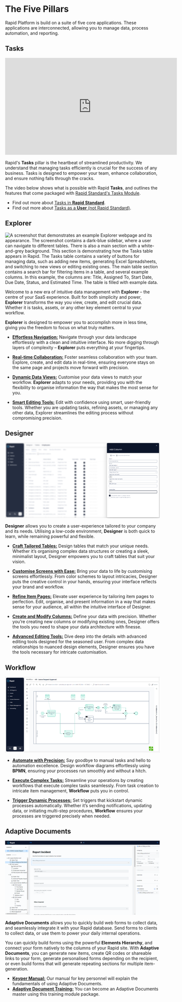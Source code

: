 # The Five Pillars

Rapid Platform is build on a suite of five core applications. These applications are interconnected, allowing you to manage data, process automation, and reporting.

## Tasks

<iframe width="560" height="315" src="https://www.youtube.com/embed/herZLtwGYx4?si=XTua-6r4PvNstCU0" title="YouTube video player" frameborder="0" allow="accelerometer; autoplay; clipboard-write; encrypted-media; gyroscope; picture-in-picture; web-share" referrerpolicy="strict-origin-when-cross-origin" allowfullscreen></iframe>

Rapid's **Tasks** pillar is the heartbeat of streamlined productivity. We understand that managing tasks efficiently is crucial for the success of any business. Tasks is designed to empower your team, enhance collaboration, and ensure nothing falls through the cracks.

The video below shows what is possible with Rapid **Tasks**, and outlines the features that come packaged with [Rapid Standard's Tasks Module](</docs/Rapid/2-Rapid Standard/0-rapid-standard-home.md>).

- Find out more about [Tasks in **Rapid Standard**](</docs/Rapid/2-Rapid Standard/1-Tasks/creating-editing-and-deleting-tasks/creating-editing-and-deleting-tasks.md>).
- Find out more about [Tasks as a **User** (not Rapid Standard)](</docs/Rapid/3-User Manual/2-Explorer/9-Tasks/9-Tasks.md>).

## Explorer

![A screenshot that demonstrates an example Explorer webpage and its appearance. The screenshot contains a dark-blue sidebar, where a user can navigate to different tables. There is also a main section with a white-and-grey background. This section is demonstrating how the Tasks table appears in Rapid. The Tasks table contains a variety of buttons for managing data, such as adding new items, generating Excel Spreadsheets, and switching to new views or editing existing ones. The main table section contains a search bar for filtering items in a table, and several example columns. In this example, the columns are: Title, Assigned To, Start Date, Due Date, Status, and Estimated Time. The table is filled with example data.](<Explorer Example.png>)

Welcome to a new era of intuitive data management with **Explorer** – the centre of your SaaS experience. Built for both simplicity and power, **Explorer** transforms the way you view, create, and edit crucial data. Whether it is tasks, assets, or any other key element central to your workflow.

**Explorer** is designed to empower you to accomplish more in less time, giving you the freedom to focus on what truly matters.

- [**Effortless Navigation:**](</docs/Rapid/3-User Manual/2-Explorer/0-navigating-explorer/0-navigating-explorer.md>) Navigate through your data landscape effortlessly with a clean and intuitive interface. No more digging through layers of complexity – **Explorer** puts everything at your fingertips.

- [**Real-time Collaboration:**](</docs/Rapid/3-User Manual/2-Explorer/2-Items/4-item-history/4-item-history.md>) Foster seamless collaboration with your team. Explore, create, and edit data in real-time, ensuring everyone stays on the same page and projects move forward with precision.

- [**Dynamic Data Views:**](</docs/Rapid/3-User Manual/2-Explorer/4-Views/1-Views-Overview/1-Views-Overview.md>) Customise your data views to match your workflow. **Explorer** adapts to your needs, providing you with the flexibility to organise information the way that makes the most sense for you.

- [**Smart Editing Tools:**](</docs/Rapid/3-User Manual/2-Explorer/2-Items/2-items-editing/2-items-editing.md>) Edit with confidence using smart, user-friendly tools. Whether you are updating tasks, refining assets, or managing any other data, Explorer streamlines the editing process without compromising precision.

## Designer

![A screenshot that demonstrates an example Explorer webpage and its appearance. The Designer page focuses on a side bar that has opened with the title "Add Column" written in white on a white background. The side bar appears on the right-hand side of the image, and the rest of the image is blurred out. This is a feature in Rapid, that allows users to focus on the side panel. Underneath the "Add Column" title, are a variety of buttons and fields for the user to create their own column.](<Designer Example.png>)

**Designer** allows you to create a user-experience tailored to your company and its needs. Utilising a low-code environment, **Designer** is both quick to learn, while remaining powerful and flexible.

- [**Craft Tailored Tables:**](</docs/Rapid/4-Keyper Manual/2-Designer/1-Tables/1-all-about-tables-in-designer/1-all-about-tables-in-designer.md>) Design tables that match your unique needs. Whether it’s organising complex data structures or creating a sleek, minimalist layout, Designer empowers you to craft tables that suit your vision.

- <a href="https://docs.rapidplatform.com/training/Extending%20and%20Customising%20Modules/Introduction%20to%20this%20Course/Welcome%20note">**Customise Screens with Ease:**</a> Bring your data to life by customising screens effortlessly. From color schemes to layout intricacies, Designer puts the creative control in your hands, ensuring your interface reflects your brand and workflow.

- [**Refine Item Pages:**](</docs/Rapid/4-Keyper Manual/2-Designer/2-Pages/1-all-about-pages-in-designer.md>) Elevate user experience by tailoring item pages to perfection. Edit, organise, and present information in a way that makes sense for your audience, all within the intuitive interface of Designer.

- [**Create and Modify Columns:**](</docs/Rapid/4-Keyper Manual/2-Designer/1-Tables/5-Table Configuration Guides/how-to-add-columns-to-a-data-table/how-to-add-columns-to-a-data-table.md>) Define your data with precision. Whether you’re creating new columns or modifying existing ones, Designer offers the tools you need to shape your data architecture with finesse.

- [**Advanced Editing Tools:**](</docs/Rapid/3-User Manual/3-Designer/1-what-is-designer/1-what-is-designer.md>) Dive deep into the details with advanced editing tools designed for the seasoned user. From complex data relationships to nuanced design elements, Designer ensures you have the tools necessary for intricate customisation.

## Workflow

![A screenshot that demonstrates the appearance of a Workflow webpage. The screenshot has a the side panel in dark blue on the left-hand side. On the right-hand side of the image, on a white and grey background, is the area for editing workflows and building automated processes. This process has been run successfully. The diagram is highlighted in green to show the route that the workflow took in order to complete the process run.](<Workflow Example.png>)

- [**Automate with Precision:**](</docs/Rapid/3-User Manual/4-Workflow/4-Workflow.md>) Say goodbye to manual tasks and hello to automation excellence. Design workflow diagrams effortlessly using **BPMN**, ensuring your processes run smoothly and without a hitch.

- [**Execute Complex Tasks:**](</docs/Rapid/3-User Manual/4-Workflow/4-Workflow.md>) Streamline your operations by creating workflows that execute complex tasks seamlessly. From task creation to intricate item management, **Workflow** puts you in control.

- [**Trigger Dynamic Processes:**](</docs/Rapid/3-User Manual/4-Workflow/4-Workflow.md>) Set triggers that kickstart dynamic processes automatically. Whether it’s sending notifications, updating data, or initiating multi-step procedures, **Workflow** ensures your processes are triggered precisely when needed.

## Adaptive Documents

![A screenshot demonstrating Adaptive Documents application. The application has a side-panel where components for a web form are listed in a hierarchy tree. In the middle section, the elements are arranged for a "Report Incident" form. In the rightmost section, there is an inspection panel where the attributes of each web form field can be set.](<Adaptive Example.png>)

**Adaptive Documents** allows you to quickly build web forms to collect data, and seamlessly integrate it with your Rapid database. Send forms to clients to collect data, or use them to power your daily internal operations.

You can quickly build forms using the powerful **Elements Hierarchy**, and connect your form natively to the columns of your Rapid site. With **Adaptive Documents**, you can generate new items, create QR codes or shareable links to your form, generate personalised forms depending on the recipient, or even build forms that will generate repeating sections for multiple item-generation.

- [**Keyper Manual:**](</docs/Rapid/4-Keyper Manual/4-Adaptive Designer/1-How to access Adaptive Designer/1-How to access Adaptive Designer.md>) Our manual for key personnel will explain the fundamentals of using Adaptive Documents.
- <a href ="https://docs.rapidplatform.com/training/System%20Build%20Foundational/Adaptive%20Document/Introduction%20to%20Adaptive%20Documents">**Adaptive Document Training:**</a> You can become an Adaptive Documents master using this training module package.